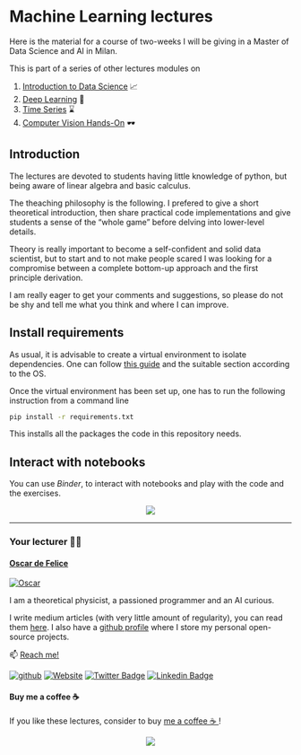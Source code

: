 # Machine Learning lectures
Here is the material for a course of two-weeks I will be giving in a Master of Data Science and AI in Milan.

This is part of a series of other lectures modules on

1. [Introduction to Data Science](https://github.com/oscar-defelice/DSAcademy-lectures) 📈
2. [Deep Learning](https://github.com/oscar-defelice/DeepLearning-lectures) 🦾
3. [Time Series](https://github.com/oscar-defelice/TimeSeries-lectures) ⌛
4. [Computer Vision Hands-On](https://github.com/oscar-defelice/Computer-Vision-Hands-on) 🕶️


## Introduction

The lectures are devoted to students having little knowledge of python, but being aware of linear algebra and basic calculus.

The theaching philosophy is the following. I prefered to give a short theoretical introduction, then share practical code implementations and give students a sense of the “whole game” before delving into lower-level details.

Theory is really important to become a self-confident and solid data scientist, but to start and to not make people scared I was looking for a compromise between a complete bottom-up approach and the first principle derivation.

I am really eager to get your comments and suggestions, so please do not be shy and tell me what you think and where I can improve.


## Install requirements
As usual, it is advisable to create a virtual environment to isolate dependencies.
One can follow [this guide](https://packaging.python.org/guides/installing-using-pip-and-virtual-environments/) and the suitable section according to the OS.

Once the virtual environment has been set up, one has to run the following instruction from a command line

```bash
pip install -r requirements.txt
```
This installs all the packages the code in this repository needs.

## Interact with notebooks

You can use _Binder_, to interact with notebooks and play with the code and the exercises.

<p align="center">
<a href = https://mybinder.org/v2/gh/oscar-defelice/DSAcademy-lectures/HEAD?urlpath=lab> <img src="https://mybinder.org/badge_logo.svg"> </a>
</p>

---

### Your lecturer 👨‍🏫 
#### [Oscar de Felice](https://oscar-defelice.github.io/)

<a href="https://oscar-defelice.github.io/" target="_blank" rel="that's me!">![Oscar](https://oscar-defelice.github.io/images/OscarAboutMe.png)</a>

I am a theoretical physicist, a passioned programmer and an AI curious.

I write medium articles (with very little amount of regularity), you can read them [here](https://oscar-defelice.medium.com/).
I also have a [github profile](https://github.com/oscar-defelice) where I store my personal open-source projects.

📫 [Reach me!](mailto:oscar.defelice@gmail.com)

[![github](https://img.shields.io/badge/GitHub-100000?style=plastic&logo=github&logoColor=white)](https://github.com/oscar-defelice)
[![Website](https://img.shields.io/badge/oscar--defelice-oscar-orange?style=plastic&logo=netlify&logoColor=informational&link=oscar-defelice.github.io)](https://oscar-defelice.github.io)
[![Twitter Badge](https://img.shields.io/badge/-@OscardeFelice-1ca0f1?style=plastic&labelColor=1ca0f1&logo=twitter&logoColor=white&link=https://twitter.com/oscardefelice)](https://twitter.com/OscardeFelice)
[![Linkedin Badge](https://img.shields.io/badge/-oscardefelice-blue?style=plastic&logo=Linkedin&logoColor=white&link=https://linkedin.com/in/oscar-de-felice-5ab72383/)](https://linkedin.com/in/oscar-de-felice-5ab72383/)

#### Buy me a coffee ☕️

If you like these lectures, consider to buy [me a coffee ☕️ ](https://github.com/sponsors/oscar-defelice)!

<p align="center">
  <a href="https://github.com/sponsors/oscar-defelice"><img src="images/breakfast.gif"></a>
</p>

